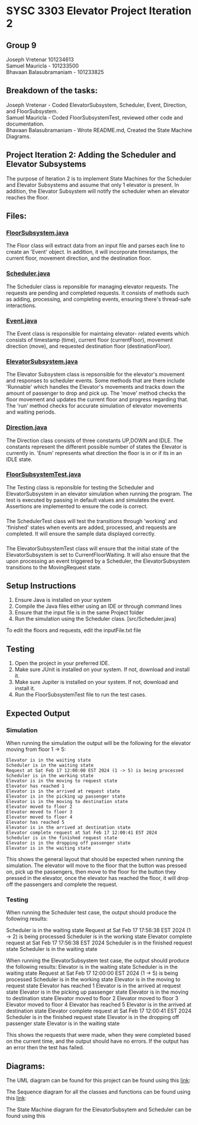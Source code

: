 # SYSC 3303 Elevator Project Iteration 2
## Group 9
Joseph Vretenar 101234613<br>
Samuel Mauricla - 101233500<br>
Bhavaan Balasubramaniam - 101233825

## Breakdown of the tasks:

Joseph Vretenar - Coded ElevatorSubsystem, Scheduler, Event, Direction, and FloorSubsystem.<br>
Samuel Mauricla - Coded FloorSubsystemTest, reviewed other code and documentation.<br>
Bhavaan Balasubramaniam - Wrote README.md, Created the State Machine Diagrams.<br>

## Project Iteration 2: Adding the Scheduler and Elevator Subsystems
The purpose of Iteration 2 is to implement State Machines for the Scheduler and Elevator Subsystems and assume that only 1 elevator is present. In addition, the Elevator Subsystem will notify the scheduler when an elevator reaches the floor.

## Files:
### [FloorSubsystem.java](src/FloorSubsystem.java)
The Floor class will extract data from an input file and parses each line to create an 'Event' object.
In addition, it will incorporate timestamps, the current floor, movement direction, and the destination floor. 

### [Scheduler.java](src/Scheduler.java)
The Scheduler class is reponsible for managing elevator requests. 
The requests are pending and completed requests. 
It consists of methods such as adding, processing, and completing events, ensuring there's thread-safe interactions.

### [Event.java](src/Event.java)
The Event class is responsible for maintaing elevator- related events which consists of timestamp (time), current floor (currentFloor), movement direction (move), and requested destination floor (destinationFloor).

### [ElevatorSubsystem.java](src/ElevatorSubsystem.java)
The Elevator Subsystem class is repsonsible for the elevator's movement and responses to scheduler events. 
Some methods that are there include 'Runnable' which handles the Elevator's movements and tracks down the amount of passenger to drop and pick up. The 'move' method checks the floor movement and updates the current floor and progress regarding that. 
The 'run' method checks for accurate simulation of elevator movements and waiting periods.

### [Direction.java](src/Direction.java)
The Direction class consists of three constants UP,DOWN and IDLE.
The constants represent the different possible number of states the Elevator is currently in.
'Enum' represents what direction the floor is in or if its in an IDLE state.

### [FloorSubsystemTest.java](src/FloorSubsystemTest.java)
The Testing class is reponsible for testing the Scheduler and ElevatorSubsystem in an elevator simulation when running the program.
The test is executed by passing in default values and simulates the event.
Assertions are implemented to ensure the code is correct. 

### 
The SchedulerTest class will test the transitions through 'working' and 'finished' states when events are added, processed, and requests are completed.
It will ensure the sample data displayed correctly.

### 
The ElevatorSubsystemTest class will ensure that the initial state of the ElevatorSubsystem is set to CurrentFloorWaiting.
It will also ensure that the upon processing an event triggered by a Scheduler, the ElevatorSubsystem transitions to the MovingRequest state.

## Setup Instructions
1. Ensure Java is installed on your system
2. Compile the Java files either using an IDE or through command lines
3. Ensure that the input file is in the same Project folder
4. Run the simulation using the Scheduler class. [src/Scheduler.java]

To edit the floors and requests, edit the inputFile.txt file

## Testing
1. Open the project in your preferred IDE.
2. Make sure JUnit is installed on your system. If not, download and install it.
3. Make sure Jupiter is installed on your system. If not, download and install it.
4. Run the FloorSubsystemTest file to run the test cases.

## Expected Output
### Simulation
When running the simulation the output will be the following for the elevator moving from floor 1 -> 5:
```
Elevator is in the waiting state
Scheduler is in the waiting state
Request at Sat Feb 17 12:00:00 EST 2024 (1 -> 5) is being processed
Scheduler is in the working state
Elevator is in the moving to request state
Elevator has reached 1
Elevator is in the arrived at request state
Elevator is in the picking up passenger state
Elevator is in the moving to destination state
Elevator moved to floor 2
Elevator moved to floor 3
Elevator moved to floor 4
Elevator has reached 5
Elevator is in the arrived at destination state
Elevator complete request at Sat Feb 17 12:00:41 EST 2024
Scheduler is in the finished request state
Elevator is in the dropping off passenger state
Elevator is in the waiting state
```
This shows the general layout that should be expected when running the simulation. The elevator will move to the floor that the button was pressed on, pick up the passengers, then move to the floor for the button they pressed in the elevator, once the elevator has reached the floor, it will drop off the passengers and complete the request.

### Testing
When running the Scheduler test case, the output should produce the following results:

Scheduler is in the waiting state
Request at Sat Feb 17 17:56:38 EST 2024 (1 -> 2) is being processed
Scheduler is in the working state
Elevator complete request at Sat Feb 17 17:56:38 EST 2024
Scheduler is in the finished request state
Scheduler is in the waiting state

When running the ElevatorSubsystem test case, the output should produce the following results:
Elevator is in the waiting state
Scheduler is in the waiting state
Request at Sat Feb 17 12:00:00 EST 2024 (1 -> 5) is being processed
Scheduler is in the working state
Elevator is in the moving to request state
Elevator has reached 1
Elevator is in the arrived at request state
Elevator is in the picking up passenger state
Elevator is in the moving to destination state
Elevator moved to floor 2
Elevator moved to floor 3
Elevator moved to floor 4
Elevator has reached 5
Elevator is in the arrived at destination state
Elevator complete request at Sat Feb 17 12:00:41 EST 2024
Scheduler is in the finished request state
Elevator is in the dropping off passenger state
Elevator is in the waiting state

This shows the requests that were made, when they were completed based on the current time, and the output should have no errors. If the output has an error then the test has failed.

## Diagrams:

The UML diagram can be found for this project can be found using this [link](Interation1ClassDiagram.png): 

The Sequence diagram for all the classes and functions can be found using this [link](SequenceDiagrams):

The State Machine diagram for the ElevatorSubsytem and Scheduler can be found using this 







